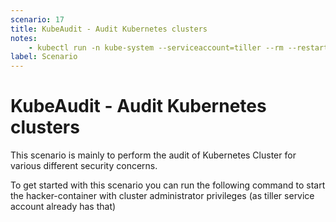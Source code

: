 ```yaml
---
scenario: 17
title: KubeAudit - Audit Kubernetes clusters
notes:
    - kubectl run -n kube-system --serviceaccount=tiller --rm --restart=Never -it --image=madhuakula/hacker-container -- bash
label: Scenario
---
```


# KubeAudit - Audit Kubernetes clusters

This scenario is mainly to perform the audit of Kubernetes Cluster for various different security concerns.

To get started with this scenario you can run the following command to start the hacker-container with cluster administrator privileges (as tiller service account already has that)
